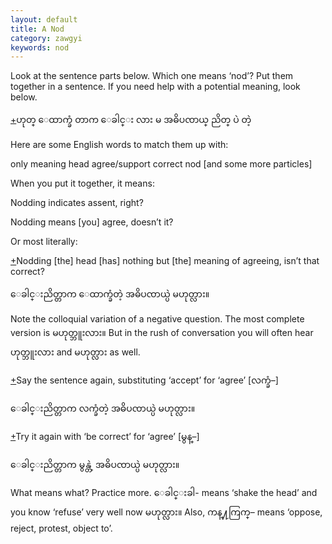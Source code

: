 ```yaml
---
layout: default
title: A Nod
category: zawgyi
keywords: nod
---
```


<p>Look at the sentence parts below. Which one means ‘nod’? Put them together in a sentence. If you need help with a potential meaning, look below.</p>
<p class="hide-trigger"><a href='#'>+</a><span class='zawgyi'>ဟုတ္ ေထာက္ခံ တာက ေခါင္း လား မ အဓိပၸာယ္ ညိတ္ ပဲ တဲ့</span></p>
<p class='hide-this'>Here are some English words to match them up with:</p>

<p>only meaning head agree/support correct nod [and some more particles]</p>
<p>When you put it together, it means:</p>
<p>Nodding indicates assent, right?</p>
<p>Nodding means [you] agree, doesn’t it?</p>
<p>Or most literally:</p>

<p class="hide-trigger"><a href='#'>+</a>Nodding [the] head [has] nothing but [the] meaning of agreeing, isn’t that correct?</p>
<p class="hide-this"><span class='zawgyi'>ေခါင္းညိတ္တာက ေထာက္ခံတဲ့ အဓိပၸာယ္ပဲ မဟုတ္လား။</span></p>

<p>Note the colloquial variation of a negative question. The most complete version is <span class='zawgyi'>မဟုတ္ဘူးလား။</span> But in the rush of conversation you will often hear <span class='mm3'>ဟုတ္ဘူးလား</span> and <span class='mm3'>မဟုတ္လား</span> as well.</p>

<p class="hide-trigger"><a href='#'>+</a>Say the sentence again, substituting ‘accept’ for ‘agree’ [<span class='zawgyi'>လက္ခံ</span>–]</p>
<p class="hide-this"><span class='zawgyi'>ေခါင္းညိတ္တာက လက္ခံတဲ့ အဓိပၸာယ္ပဲ မဟုတ္လား။</span></p>

<p class='hide-trigger'><a href='#'>+</a>Try it again with ‘be correct’ for ‘agree’ [<span class='zawgyi'>မွန္</span>–]</p>
<p class="hide-this"><span class='zawgyi'>ေခါင္းညိတ္တာက မွန္တဲ့ အဓိပၸာယ္ပဲ မဟုတ္လား။</span></p>

<p>What means what? Practice more. <span class='zawgyi'>ေခါင္းခါ</span>- means ‘shake the head’ and you know ‘refuse’ very well now <span class='mm3'>မဟုတ္လား။</span> Also, <span class='mm3'>ကန္႔ကြက္</span>– means ‘oppose, reject, protest, object to’.</p>
